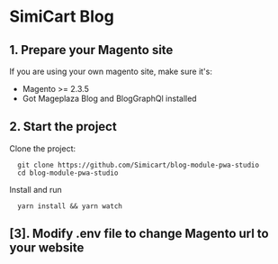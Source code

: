 # SimiCart Blog

## 1. Prepare your Magento site
If you are using your own magento site, make sure it's:
- Magento >= 2.3.5
- Got Mageplaza Blog and BlogGraphQl installed

## 2. Start the project

Clone the project:

```
  git clone https://github.com/Simicart/blog-module-pwa-studio
  cd blog-module-pwa-studio
```

Install and run

```
  yarn install && yarn watch
```

## [3]. Modify .env file to change Magento url to your website
